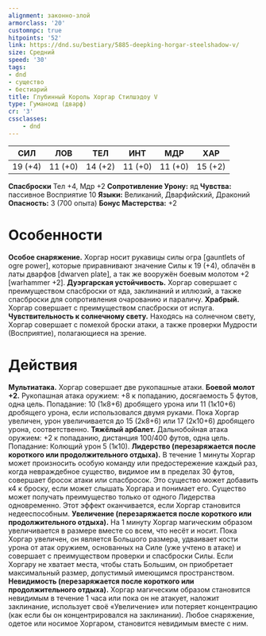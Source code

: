 ```yaml
---
alignment: законно-злой
armorclass: '20'
customnpc: true
hitpoints: '52'
link: https://dnd.su/bestiary/5885-deepking-horgar-steelshadow-v/
size: Средний
speed: '30'
tags:
- dnd
- существо
- бестиарий
title: Глубинный Король Хоргар Стилшэдоу V
type: Гуманоид (дварф)
cr: '3'
cssclasses:
    - dnd
---
```



| СИЛ | ЛОВ | ТЕЛ | ИНТ | МДР | ХАР |
|---|---|---|---|---|---|
| 19 (+4) | 11 (+0) | 14 (+2) | 11 (+0) | 11 (+0) | 15 (+2) |
**Спасброски** Тел +4, Мдр +2
**Сопротивление Урону:** яд
**Чувства:** пассивное Восприятие 10
**Языки:** Великаний, Дварфийский, Драконий
**Опасность:** 3 (700 опыта)
**Бонус Мастерства:** +2


# Особенности
**Особое снаряжение.** Хоргар носит рукавицы силы огра [gauntlets of ogre power], которые приравнивают значение Силы к 19 (+4), облачён в латы дварфов [dwarven plate], а так же вооружён боевым молотом +2 [warhammer +2].
**Дуэргарская устойчивость.** Хоргар совершает с преимуществом спасброски от яда, заклинаний и иллюзий, а также спасброски для сопротивления очарованию и параличу.
**Храбрый.** Хоргар совершает с преимуществом спасброски от испуга.
**Чувствительность к солнечному свету.** Находясь на солнечном свету, Хоргар совершает с помехой броски атаки, а также проверки Мудрости (Восприятие), полагающиеся на зрение.


# Действия
**Мультиатака.** Хоргар совершает две рукопашные атаки.
**Боевой молот +2.** Рукопашная атака оружием: +8 к попаданию, досягаемость 5 футов, одна цель. Попадание: 10 (1к8+6) дробящего урона или 11 (1к10+6) дробящего урона, если использовался двумя руками. Пока Хоргар увеличен, урон увеличивается до 15 (2к8+6) или 17 (2к10+6) дробящего урона, соответственно.
**Тяжёлый арбалет.** Дальнобойная атака оружием: +2 к попаданию, дистанция 100/400 футов, одна цель. Попадание: Колющий урон 5 (1к10).
**Лидерство (перезаряжается после короткого или продолжительного отдыха).** В течение 1 минуты Хоргар может произносить особую команду или предостережение каждый раз, когда невраждебное существо, видимое им в пределах 30 футов, совершает бросок атаки или спасбросок. Это существо может добавить к4 к броску, если может слышать Хоргара и понимает его. Существо может получать преимущество только от одного Лидерства одновременно. Этот эффект оканчивается, если Хоргар становится недееспособным.
**Увеличение (перезаряжается после короткого или продолжительного отдыха).** На 1 минуту Хоргар магическим образом увеличивается в размере вместе со всем, что несёт и носит. Пока Хоргар увеличен, он является Большого размера, удваивает кости урона от атак оружием, основанных на Силе (уже учтено в атаке) и совершает с преимуществом проверки и спасброски Силы. Если Хоргару не хватает места, чтобы стать Большим, он приобретает максимальный размер, допустимый имеющимся пространством.
**Невидимость (перезаряжается после короткого или продолжительного отдыха).** Хоргар магическим образом становится невидимым в течение 1 часа или пока он не атакует, наложит заклинание, использует своё «Увеличение» или потеряет концентрацию (как если бы он концентрировался на заклинании). Любое снаряжение, одетое или носимое Хоргаром, становится невидимым вместе с ним.